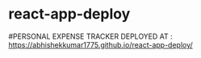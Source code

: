 # react-app-deploy
#PERSONAL EXPENSE TRACKER 
DEPLOYED AT : https://abhishekkumar1775.github.io/react-app-deploy/
